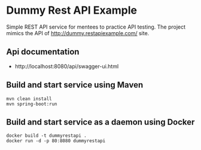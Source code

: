 # Dummy Rest API Example
Simple REST API service for mentees to practice API testing. The project mimics the API of http://dummy.restapiexample.com/ site.

## Api documentation
* http://localhost:8080/api/swagger-ui.html

## Build and start service using Maven
```
mvn clean install
mvn spring-boot:run
```

## Build and start service as a daemon using Docker
```
docker build -t dummyrestapi .
docker run -d -p 80:8080 dummyrestapi
```
